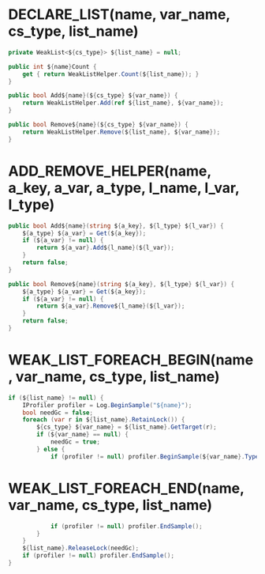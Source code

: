 # DECLARE_LIST(name, var_name, cs_type, list_name) #
```C#
private WeakList<${cs_type}> ${list_name} = null;

public int ${name}Count {
    get { return WeakListHelper.Count(${list_name}); }
}

public bool Add${name}(${cs_type} ${var_name}) {
    return WeakListHelper.Add(ref ${list_name}, ${var_name});
}

public bool Remove${name}(${cs_type} ${var_name}) {
    return WeakListHelper.Remove(${list_name}, ${var_name});
}
```

# ADD_REMOVE_HELPER(name, a_key, a_var, a_type, l_name, l_var, l_type) #
```C#
public bool Add${name}(string ${a_key}, ${l_type} ${l_var}) {
    ${a_type} ${a_var} = Get(${a_key});
    if (${a_var} != null) {
        return ${a_var}.Add${l_name}(${l_var});
    }
    return false;
}

public bool Remove${name}(string ${a_key}, ${l_type} ${l_var}) {
    ${a_type} ${a_var} = Get(${a_key});
    if (${a_var} != null) {
        return ${a_var}.Remove${l_name}(${l_var});
    }
    return false;
}
```

# WEAK_LIST_FOREACH_BEGIN(name, var_name, cs_type, list_name) #
```C#
if (${list_name} != null) {
    IProfiler profiler = Log.BeginSample("${name}");
    bool needGc = false;
    foreach (var r in ${list_name}.RetainLock()) {
        ${cs_type} ${var_name} = ${list_name}.GetTarget(r);
        if (${var_name} == null) {
            needGc = true;
        } else {
            if (profiler != null) profiler.BeginSample(${var_name}.TypeName);
```

# WEAK_LIST_FOREACH_END(name, var_name, cs_type, list_name) #
```C#
            if (profiler != null) profiler.EndSample();
        }
    }
    ${list_name}.ReleaseLock(needGc);
    if (profiler != null) profiler.EndSample();
}
```

